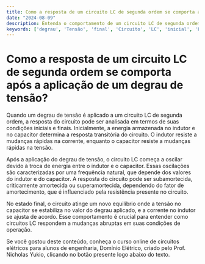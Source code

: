 ```yaml
---
title: Como a resposta de um circuito LC de segunda ordem se comporta após a aplicação de um degrau de tensão?
date: "2024-08-09"
description: Entenda o comportamento de um circuito LC de segunda ordem após a aplicação de um degrau de tensão.
keywords: ['degrau', 'Tensão', 'final', 'Circuito', 'LC', 'inicial', 'Fonte']
---
```


# Como a resposta de um circuito LC de segunda ordem se comporta após a aplicação de um degrau de tensão?

Quando um degrau de tensão é aplicado a um circuito LC de segunda ordem, a resposta do circuito pode ser analisada em termos de suas condições iniciais e finais. Inicialmente, a energia armazenada no indutor e no capacitor determina a resposta transitória do circuito. O indutor resiste a mudanças rápidas na corrente, enquanto o capacitor resiste a mudanças rápidas na tensão.

Após a aplicação do degrau de tensão, o circuito LC começa a oscilar devido à troca de energia entre o indutor e o capacitor. Essas oscilações são caracterizadas por uma frequência natural, que depende dos valores do indutor e do capacitor. A resposta do circuito pode ser subamortecida, criticamente amortecida ou superamortecida, dependendo do fator de amortecimento, que é influenciado pela resistência presente no circuito.

No estado final, o circuito atinge um novo equilíbrio onde a tensão no capacitor se estabiliza no valor do degrau aplicado, e a corrente no indutor se ajusta de acordo. Esse comportamento é crucial para entender como circuitos LC respondem a mudanças abruptas em suas condições de operação.

Se você gostou deste conteúdo, conheça o curso online de circuitos elétricos para alunos de engenharia, Domínio Elétrico, criado pelo Prof. Nicholas Yukio, clicando no botão presente logo abaixo do texto.